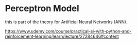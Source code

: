 # Perceptron Model

this is part of the theory for Artificial Neural Networks (ANN).   


https://www.udemy.com/course/practical-ai-with-python-and-reinforcement-learning/learn/lecture/27284646#content
